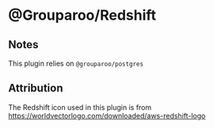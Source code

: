 # @Grouparoo/Redshift

## Notes

This plugin relies on `@grouparoo/postgres`

## Attribution

The Redshift icon used in this plugin is from https://worldvectorlogo.com/downloaded/aws-redshift-logo
